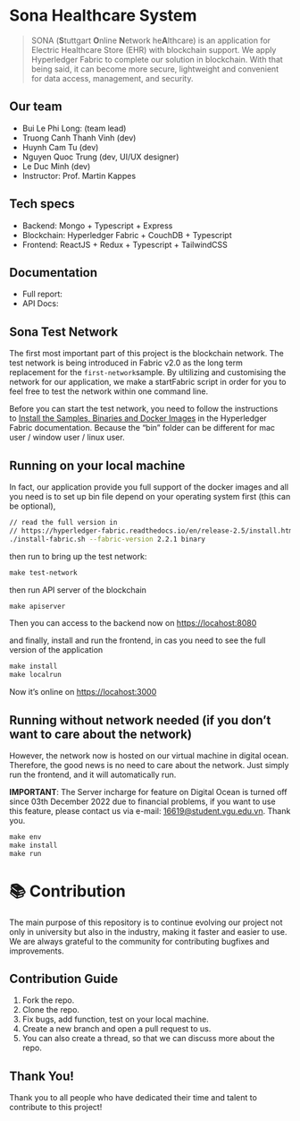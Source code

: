 # Sona Healthcare System

> SONA (**S**tuttgart **O**nline **N**etwork he**A**lthcare) is an application for Electric Healthcare Store (EHR) with blockchain support. We apply Hyperledger Fabric to complete our solution in blockchain. With that being said, it can become more secure, lightweight and convenient for data access, management, and security.
> 

## Our team

- Bui Le Phi Long: (team lead)
- Truong Canh Thanh Vinh (dev)
- Huynh Cam Tu (dev)
- Nguyen Quoc Trung (dev, UI/UX designer)
- Le Duc Minh (dev)
- Instructor: Prof. Martin Kappes

## Tech specs

- Backend: Mongo + Typescript + Express
- Blockchain: Hyperledger Fabric + CouchDB + Typescript
- Frontend: ReactJS + Redux + Typescript + TailwindCSS

## Documentation

- Full report:
- API Docs:

## Sona Test Network

The first most important part of this project is the blockchain network. The test network is being introduced in Fabric v2.0 as the long term replacement for the `first-network`sample. By ultilizing and customising the network for our application, we make a startFabric script in order for you to feel free to test the network within one command line.

Before you can start the test network, you need to follow the instructions to [Install the Samples, Binaries and Docker Images](https://hyperledger-fabric.readthedocs.io/en/latest/install.html) in the Hyperledger Fabric documentation. Because the “bin” folder can be different for mac user / window user / linux user. 

## Running on your local machine

In fact, our application provide you full support of the docker images and all you need is to set up bin file depend on your operating system first (this can be optional),

```bash
// read the full version in
// https://hyperledger-fabric.readthedocs.io/en/release-2.5/install.html
./install-fabric.sh --fabric-version 2.2.1 binary
```

then run to bring up the test network: 

```makefile
make test-network
```

then run API server of the blockchain 

```makefile
make apiserver
```

Then you can access to the backend now on [https://locahost:8080](https://locahost:8080) 

and finally, install and run the frontend, in cas you need to see the full version of the application

```makefile
make install
make localrun
```

Now it’s online on [https://locahost:3000](https://locahost:3000)

## Running without network needed (if you don’t want to care about the network)

However, the network now is hosted on our virtual machine in digital ocean. Therefore, the good news is no need to care about the network. Just simply run the frontend, and it will automatically run.

**IMPORTANT**: The Server incharge for feature on Digital Ocean is turned off since 03th December 2022 due to financial problems, if you want to use this feature,
please contact us via e-mail: 16619@student.vgu.edu.vn. Thank you.

```makefile
make env
make install
make run
```

# 📚 Contribution

The main purpose of this repository is to continue evolving our project not only in university but also in the industry, making it faster and easier to use. We are always grateful to the community for contributing bugfixes and improvements. 

## Contribution Guide

1. Fork the repo.
2. Clone the repo.
3. Fix bugs, add function, test on your local machine.
4. Create a new branch and open a pull request to us.
5. You can also create a thread, so that we can discuss more about the repo.

## Thank You!

Thank you to all people who have dedicated their time and talent to contribute to this project!
